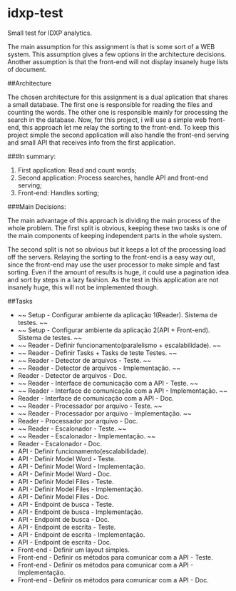 # idxp-test
Small test for IDXP analytics.

The main assumption for this assignment is that is some sort of a WEB system. This assumption gives a few options in the architecture decisions. Another assumption is that the front-end will not display insanely huge lists of document.

##Architecture

The chosen architecture for this assignment is a dual aplication that shares a small database. The first one is responsible for reading the files and counting the words. The other one is responsible mainly for processing the search in the database. Now, for this project, i will use a simple web front-end, this approach let me relay the sorting to the front-end. To keep this project simple the second application will also handle the front-end serving and small API that receives info from the first application.

###In summary:

  1. First application: Read and count words;
  2. Second application: Process searches, handle API and front-end serving;
  3. Front-end: Handles sorting;

###Main Decisions:

The main advantage of this approach is dividing the main process of the whole problem. The first split is obvious, keeping these two tasks is one of the main components of keeping independent parts in the whole system.

The second split is not so obvious but it keeps a lot of the processing load off the servers. Relaying the sorting to the front-end is a easy way out, since the front-end may use the user processor to make simple and fast sorting. Even if the amount of results is huge, it could use a pagination idea and sort by steps in a lazy fashion. As the test in this application are not insanely huge, this will not be implemented though.


##Tasks

* ~~ Setup - Configurar ambiente da aplicação 1(Reader). Sistema de testes. ~~
* ~~ Setup - Configurar ambiente da aplicação 2(API + Front-end). Sistema de testes. ~~
* ~~ Reader - Definir funcionamento(paralelismo + escalabilidade). ~~
* ~~ Reader - Definir Tasks + Tasks de teste Testes. ~~
* ~~ Reader - Detector de arquivos - Teste. ~~
* ~~ Reader - Detector de arquivos - Implementação. ~~
* Reader - Detector de arquivos - Doc.
* ~~ Reader - Interface de comunicação com a API - Teste. ~~
* ~~ Reader - Interface de comunicação com a API - Implementação. ~~
* Reader - Interface de comunicação com a API - Doc.
* ~~ Reader - Processador por arquivo - Teste. ~~
* ~~ Reader - Processador por arquivo - Implementação. ~~
* Reader - Processador por arquivo - Doc.
* ~~ Reader - Escalonador - Teste. ~~
* ~~ Reader - Escalonador - Implementação. ~~
* Reader - Escalonador - Doc.
* API - Definir funcionamento(escalabilidade).
* API - Definir Model Word - Teste.
* API - Definir Model Word - Implementação.
* API - Definir Model Word - Doc.
* API - Definir Model Files - Teste.
* API - Definir Model Files - Implementação.
* API - Definir Model Files - Doc.
* API - Endpoint de busca - Teste.
* API - Endpoint de busca - Implementação.
* API - Endpoint de busca - Doc.
* API - Endpoint de escrita - Teste.
* API - Endpoint de escrita - Implementação.
* API - Endpoint de escrita - Doc.
* Front-end - Definir um layout simples.
* Front-end - Definir os métodos para comunicar com a API - Teste.
* Front-end - Definir os métodos para comunicar com a API - Implementação.
* Front-end - Definir os métodos para comunicar com a API - Doc.
